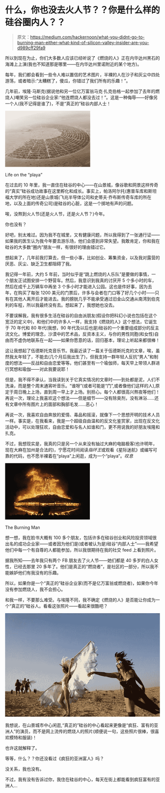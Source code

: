 # 什么，你也没去火人节？？你是什么样的硅谷圈内人？？

> 原文：<https://medium.com/hackernoon/what-you-didnt-go-to-burning-man-either-what-kind-of-silicon-valley-insider-are-you-d989cff29fa9>

所以到现在为止，你们大多数人应该已经听说了《燃烧的人》正在内华达州黑石的海滩上上演(我也不知道那是哪里——在内华达州里诺附近的某个地方)。

每年，我们都会看到一些令人难以置信的艺术图片，半裸的人在沙子和灰尘中四处游荡，或者暗示:“太糟糕了，傻瓜，你错过了我们所有的乐趣！”。

几年前，埃隆·马斯克(据说他和另一位亿万富翁马克·扎克伯格一起参加了去年的燃烧人)嘲笑另一位硅谷企业家:“他连燃烧人都没去过！”。这是一种侮辱——好像另一个人(我不记得是谁了)，不是“真正的”硅谷内部人士！

![](img/1394698294967a7d2d6f5ccab1433fb5.png)

Life on the “playa”

在过去的 10 年里，我一直住在硅谷的中心——在山景城，像谷歌和网景这样传奇的“真实”硅谷成功故事在这里孵化和成长。事实上，帕洛阿尔托(惠普车库和斯坦福大学的所在地)还是山景城(飞兆半导体公司和史蒂夫·乔布斯传奇车库的所在地，以及上面的传奇公司)是硅谷的心脏，这是一个掷地有声的问题。

唉，没熬到火人节(还是火人节，还是火人节？)今年。

你也没有？

好吧，别太难过。因为我不在城里，又有健康问题，所以我得到了一张通行证——如果我的医生认为我今年要去游乐场，他们会感到非常失望。我敢肯定，你和我在硅谷的大多数“圈内”朋友一样，有很好的理由错过它。

想起来了，几年前我打算去，但一些小事，比如创业、筹集资金，以及我对露营的厌恶、灰尘、缺乏卫生都阻碍了我。

我记得一年前，大约 5 年前，当时似乎是“跳上燃烧的人乐队”是要做的事情，一个朋友正试图安排一个野营车。然后，我意识到我真的讨厌开 5 个多小时的车，然后在成千上万辆车中再坐 3 个多小时才能进入公园。这也是件好事，因为去年，在购买了每张 1200 美元的门票后，许多与会者在门口等了好几个小时——只有在其他人离开后才能进去。我的膀胱几乎不能承受通过旧金山交通从南湾到伯克利的车程，所以我最终没有去。想起来了，我想她也没去。

不要误解我，我有很多生活在硅谷的自由派朋友(假设你把科幻小说也包括在这个宽泛的定义中)，和他们中的许多人一样，我支持《燃烧的人》这个想法，它诞生于 70 年代和 80 年代(我想，90 年代及以后也是)硅谷的一个重要组成部分的反主流文化。博爱的理念，沙漠中的艺术品，反资本主义，与你的男性同胞(和女性)自由而不虚伪地联系在一起——如果你愿意的话，回归基本，理论上听起来都很棒！

这让我想起了伍德斯托克音乐节。我最近读了一篇关于伍德斯托克的文章，唉，虽然我太年轻了，不能去(几个月后我出生了)，但我支持一群年轻人反抗“男人”和制度的想法——反战和自由恋爱等等。他们甚至有一个瑜伽师，每天早上带领人群进行冥想和瑜伽——对此我要说耶！

但是，我不得不承认，当我读到关于它真实情况的文章时——到处都是泥，人们不洗澡，而是整个周末通宵听音乐。“谁呀”(或者可能是“门”,或者像他们这样的人),原定于周日晚上上场，直到周一早上才上场。别担心。每个人都很高兴熬夜等他们！再说一次，理论上我喜欢这个想法——但是细节——没有除臭剂，没有淋浴……还有文章中所有图片上的面部和胸部毛发……恶心！

再说一次，我喜欢自由奔放的爱情、毒品和摇滚，就像下一个思想开明的技术人员一样。事实是，在我看来，我是一个超级自由温和的反文化鉴赏家，出现在反文化活动中，可以处理狂欢，自由恋爱和与名人如谁和门，更不用说我的好朋友埃隆和扎克。

不过，我想现实是，我真的只是另一个从来没有抽过大麻的电脑极客(也许明年，现在大麻在加州是合法的)，宁愿花时间阅读*指环王*或观看《星际迷航》或编写可靠的代码，也不愿半裸着在“playa”上闲逛，成为一个“playa”。*叹息*

![](img/35bf025c4177961dd0ea5773c401ed65.png)

The Burning Man

想一想，我在脸书大概有 100 多个朋友，包括许多在硅谷创业和风险投资领域很出名的成功企业家——或者因为他们是(或者被认为是)硅谷“内部人士”——我希望他们中每一个有自尊的人都能参加，所以我很期待在我的社交 feed 上看到照片。

据我所知——去年我只有两个 FB 朋友去了火人节——她们都是 40 多岁的白人女性，已经去那里 20 多年了。他们是真正的“燃烧者”，是社区的一部分，所以我不能嫉妒他们有我没有的乐趣。

所以，如果你是一个“真正的”硅谷企业家(而不是亿万富翁或燃烧者)，如果你今年没有参加燃烧人，我不会担心。

和我一样，不要那么难受。与埃隆不同，我不确定《燃烧的人》是否能让你成为一个“真正的”硅谷人。看看这张照片——看起来很酷吧？

![](img/5c2635b8fd13b4a9d5cf6917630cd0df.png)

我想说，在山景城市中心闲逛,“真正的”硅谷的中心看起来更像是“疯狂、富有的亚洲人”的演员，而不是网上流传的燃烧人的照片(顺便说一句，这些照片很棒，很喜欢模特和服装)！

也许这就解释了。

等等，什么？？你还没看过《疯狂的亚洲富人》吗？

没关系，我也没有。

不过，我有没有告诉过你，我住在硅谷的中心，每天在街上都能看到疯狂富有的亚洲人…